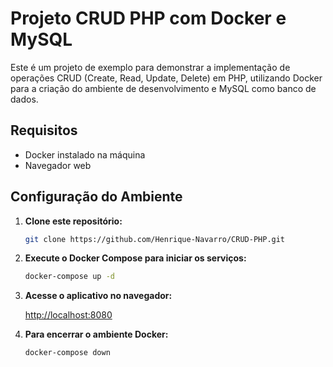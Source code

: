 # Projeto CRUD PHP com Docker e MySQL

Este é um projeto de exemplo para demonstrar a implementação de operações CRUD (Create, Read, Update, Delete) em PHP, utilizando Docker para a criação do ambiente de desenvolvimento e MySQL como banco de dados.

## Requisitos

- Docker instalado na máquina
- Navegador web

## Configuração do Ambiente

1. **Clone este repositório:**

    ```bash
    git clone https://github.com/Henrique-Navarro/CRUD-PHP.git
    ```

2. **Execute o Docker Compose para iniciar os serviços:**

    ```bash
    docker-compose up -d
    ```

3. **Acesse o aplicativo no navegador:**

    [http://localhost:8080](http://localhost:8080)

4. **Para encerrar o ambiente Docker:**

    ```bash
    docker-compose down
    ```
